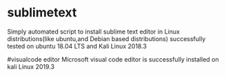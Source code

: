 # sublimetext
Simply automated script to install sublime text editor in Linux distributions(like ubuntu,and Debian based distributions) 
successfully tested on ubuntu 18.04 LTS and Kali Linux 2018.3 

#visualcode editor
Microsoft visual code editor is successfully installed on kali Linux 2019.3 
